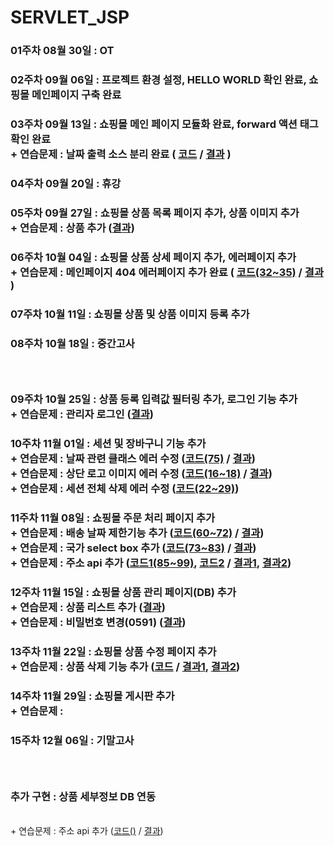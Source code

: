 # SERVLET_JSP

### 01주차 08월 30일 : OT
### 02주차 09월 06일 : 프로젝트 환경 설정, HELLO WORLD 확인 완료, 쇼핑몰 메인페이지 구축 완료
### 03주차 09월 13일 : 쇼핑몰 메인 페이지 모듈화 완료, forward 액션 태그 확인 완료  <br/> + 연습문제 : 날짜 출력 소스 분리 완료 ( [코드](https://github.com/Cona0118/20200984_SERVLET/blob/main/WEB-INF/src/example/ShopTime.java) / [결과](https://github.com/Cona0118/20200984_SERVLET/blob/main/result_screenshot/week3.PNG) )
### 04주차 09월 20일 : 휴강
### 05주차 09월 27일 : 쇼핑몰 상품 목록 페이지 추가, 상품 이미지 추가 <br/> + 연습문제 : 상품 추가 ([결과](https://github.com/Cona0118/20200984_SERVLET/blob/main/result_screenshot/week5.png))
### 06주차 10월 04일 : 쇼핑몰 상품 상세 페이지 추가, 에러페이지 추가 <br/> + 연습문제 : 메인페이지 404 에러페이지 추가 완료 ( [코드(32~35)](https://github.com/Cona0118/20200984_SERVLET/blob/main/WEB-INF/web.xml#L32-L35) / [결과](https://github.com/Cona0118/20200984_SERVLET/blob/main/result_screenshot/week6.PNG) )
### 07주차 10월 11일 : 쇼핑몰 상품 및 상품 이미지 등록 추가 
### 08주차 10월 18일 : 중간고사 <br/>
### <br/>
### 09주차 10월 25일 : 상품 등록 입력값 필터링 추가, 로그인 기능 추가 <br/> + 연습문제 : 관리자 로그인 ([결과](https://github.com/Cona0118/20200984_SERVLET/blob/main/result_screenshot/week9.png))
### 10주차 11월 01일 : 세션 및 장바구니 기능 추가 <br/> + 연습문제 : 날짜 관련 클래스 에러 수정 ([코드(75)](https://github.com/Cona0118/20200984_SERVLET/blob/main/cart/product_cart.jsp#L75) / [결과](https://github.com/Cona0118/20200984_SERVLET/blob/main/result_screenshot/week10_1.PNG)) <br/> + 연습문제 : 상단 로고 이미지 에러 수정 ([코드(16~18)](https://github.com/Cona0118/20200984_SERVLET/blob/main/cart/cart_top_menu.jsp#L16-L18) / [결과](https://github.com/Cona0118/20200984_SERVLET/blob/main/result_screenshot/week10_1.PNG)) <br/> + 연습문제 : 세션 전체 삭제 에러 수정 ([코드(22~29)](https://github.com/Cona0118/20200984_SERVLET/blob/main/cart/product_cart_remove.jsp#L22-L29))
### 11주차 11월 08일 : 쇼핑몰 주문 처리 페이지 추가 <br/> + 연습문제 : 배송 날짜 제한기능 추가 ([코드(60~72)](https://github.com/Cona0118/20200984_SERVLET/blob/main/order/order_info.jsp#L60-L72) / [결과](https://github.com/Cona0118/20200984_SERVLET/blob/main/result_screenshot/week11_1.png)) <br/> + 연습문제 : 국가 select box 추가 ([코드(73~83)](https://github.com/Cona0118/20200984_SERVLET/blob/main/order/order_info.jsp#L73-L83) / [결과](https://github.com/Cona0118/20200984_SERVLET/blob/main/result_screenshot/week11_2.png)) <br/> + 연습문제 : 주소 api 추가 ([코드1(85~99)](https://github.com/Cona0118/20200984_SERVLET/blob/main/order/order_info.jsp#L85-L99), [코드2](https://github.com/Cona0118/20200984_SERVLET/blob/main/js/order_popup.js) / [결과1](https://github.com/Cona0118/20200984_SERVLET/blob/main/result_screenshot/week11_3_1.png), [결과2](https://github.com/Cona0118/20200984_SERVLET/blob/main/result_screenshot/week11_3_2.png))
### 12주차 11월 15일 : 쇼핑몰 상품 관리 페이지(DB) 추가 <br/> + 연습문제 : 상품 리스트 추가 ([결과](https://github.com/Cona0118/20200984_SERVLET/blob/main/result_screenshot/week12_1.png)) <br/> + 연습문제 : 비밀번호 변경(0591) ([결과](https://github.com/Cona0118/20200984_SERVLET/blob/main/result_screenshot/week12_2.png))
### 13주차 11월 22일 : 쇼핑몰 상품 수정 페이지 추가 <br/> + 연습문제 : 상품 삭제 기능 추가 ([코드](https://github.com/Cona0118/20200984_SERVLET/blob/main/admin/product_delete.jsp) / [결과1](https://github.com/Cona0118/20200984_SERVLET/blob/main/result_screenshot/week13_1.png), [결과2](https://github.com/Cona0118/20200984_SERVLET/blob/main/result_screenshot/week13_2.png))
### 14주차 11월 29일 : 쇼핑몰 게시판 추가 <br/> + 연습문제 : 
### 15주차 12월 06일 : 기말고사

### <br/>
### 추가 구현 : 상품 세부정보 DB 연동

<br/> + 연습문제 : 주소 api 추가 ([코드()](https://github.com/Cona0118/20200984_SERVLET/blob/main/cart/product_cart_remove.jsp#L22-L29) / [결과](https://github.com/Cona0118/20200984_SERVLET/blob/main/result_screenshot/week8_3.png))

